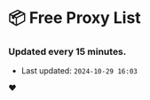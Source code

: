 # :package: Free Proxy List
### Updated every 15 minutes.

- Last updated: `2024-10-29 16:03`

:heart:
